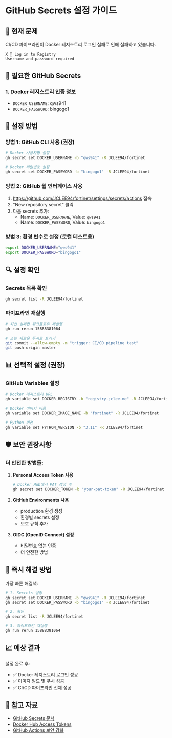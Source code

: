 # GitHub Secrets 설정 가이드

## 🚨 현재 문제
CI/CD 파이프라인이 Docker 레지스트리 로그인 실패로 인해 실패하고 있습니다.

```
X 🔐 Log in to Registry
Username and password required
```

## 🔑 필요한 GitHub Secrets

### 1. Docker 레지스트리 인증 정보
- `DOCKER_USERNAME`: qws941
- `DOCKER_PASSWORD`: bingogo1

## 📝 설정 방법

### 방법 1: GitHub CLI 사용 (권장)
```bash
# Docker 사용자명 설정
gh secret set DOCKER_USERNAME -b "qws941" -R JCLEE94/fortinet

# Docker 비밀번호 설정
gh secret set DOCKER_PASSWORD -b "bingogo1" -R JCLEE94/fortinet
```

### 방법 2: GitHub 웹 인터페이스 사용
1. https://github.com/JCLEE94/fortinet/settings/secrets/actions 접속
2. "New repository secret" 클릭
3. 다음 secrets 추가:
   - Name: `DOCKER_USERNAME`, Value: `qws941`
   - Name: `DOCKER_PASSWORD`, Value: `bingogo1`

### 방법 3: 환경 변수로 설정 (로컬 테스트용)
```bash
export DOCKER_USERNAME="qws941"
export DOCKER_PASSWORD="bingogo1"
```

## 🔍 설정 확인

### Secrets 목록 확인
```bash
gh secret list -R JCLEE94/fortinet
```

### 파이프라인 재실행
```bash
# 최신 실패한 워크플로우 재실행
gh run rerun 15888381064

# 또는 새로운 푸시로 트리거
git commit --allow-empty -m "trigger: CI/CD pipeline test"
git push origin master
```

## 📊 선택적 설정 (권장)

### GitHub Variables 설정
```bash
# Docker 레지스트리 URL
gh variable set DOCKER_REGISTRY -b "registry.jclee.me" -R JCLEE94/fortinet

# Docker 이미지 이름
gh variable set DOCKER_IMAGE_NAME -b "fortinet" -R JCLEE94/fortinet

# Python 버전
gh variable set PYTHON_VERSION -b "3.11" -R JCLEE94/fortinet
```

## 🛡️ 보안 권장사항

### 더 안전한 방법들:
1. **Personal Access Token 사용**
   ```bash
   # Docker Hub에서 PAT 생성 후
   gh secret set DOCKER_TOKEN -b "your-pat-token" -R JCLEE94/fortinet
   ```

2. **GitHub Environments 사용**
   - production 환경 생성
   - 환경별 secrets 설정
   - 보호 규칙 추가

3. **OIDC (OpenID Connect) 설정**
   - 비밀번호 없는 인증
   - 더 안전한 방법

## 🚀 즉시 해결 방법

가장 빠른 해결책:
```bash
# 1. Secrets 설정
gh secret set DOCKER_USERNAME -b "qws941" -R JCLEE94/fortinet
gh secret set DOCKER_PASSWORD -b "bingogo1" -R JCLEE94/fortinet

# 2. 확인
gh secret list -R JCLEE94/fortinet

# 3. 파이프라인 재실행
gh run rerun 15888381064
```

## 📈 예상 결과

설정 완료 후:
- ✅ Docker 레지스트리 로그인 성공
- ✅ 이미지 빌드 및 푸시 성공
- ✅ CI/CD 파이프라인 전체 성공

## 🔗 참고 자료
- [GitHub Secrets 문서](https://docs.github.com/en/actions/security-guides/encrypted-secrets)
- [Docker Hub Access Tokens](https://docs.docker.com/security/for-developers/access-tokens/)
- [GitHub Actions 보안 강화](https://docs.github.com/en/actions/security-guides/security-hardening-for-github-actions)